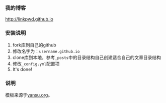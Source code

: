 ### 我的博客

http://linkpwd.github.io

### 安装说明

1. fork库到自己的github
2. 修改名字为：`username.github.io`
3. clone库到本地，参考`_posts`中的目录结构自己创建适合自己的文章目录结构
5. 修改`_config.yml`配置项
6. It's done!

### 说明

模板来源于[yansu.org](http://yansu.org/)。
